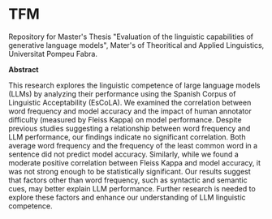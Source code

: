 # TFM
Repository for Master's Thesis "Evaluation of the linguistic capabilities of generative language models", Mater's of Theoritical and Applied Linguistics, Universitat Pompeu Fabra.

**Abstract**

This research explores the linguistic competence of large language models (LLMs) by
analyzing their performance using the Spanish Corpus of Linguistic Acceptability
(EsCoLA). We examined the correlation between word frequency and model accuracy
and the impact of human annotator difficulty (measured by Fleiss Kappa) on model
performance. Despite previous studies suggesting a relationship between word
frequency and LLM performance, our findings indicate no significant correlation.
Both average word frequency and the frequency of the least common word in a
sentence did not predict model accuracy. Similarly, while we found a moderate
positive correlation between Fleiss Kappa and model accuracy, it was not strong
enough to be statistically significant. Our results suggest that factors other than word
frequency, such as syntactic and semantic cues, may better explain LLM performance.
Further research is needed to explore these factors and enhance our understanding of
LLM linguistic competence.

